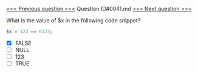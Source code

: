 [<<< Previous question <<<](0040.md)  Question ID#0041.md  [>>> Next question >>>](0042.md) 

What is the value of $x in the following code snippet?
```php
$x = 123 == 0123;
```

- [x] FALSE
- [ ] NULL
- [ ] 123
- [ ] TRUE
